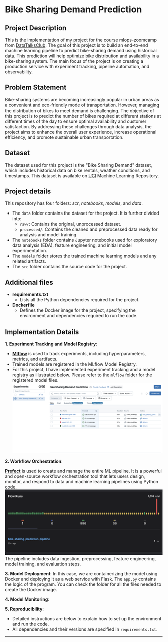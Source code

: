 # Bike Sharing Demand Prediction

## Project Description
This is the implementation of my project for the course mlops-zoomcamp from [DataTalksClub](https://github.com/DataTalksClub/mlops-zoomcamp).
The goal of this project is to build an end-to-end machine learning pipeline to predict bike-sharing demand using historical data. This prediction will help optimize bike distribution and availability in a bike-sharing system. The main focus of the project is on creating a production service with experiment tracking, pipeline automation, and observability.

## Problem Statement
Bike-sharing systems are becoming increasingly popular in urban areas as a convenient and eco-friendly mode of transportation. However, managing the distribution of bikes to meet demand is challenging. The objective of this project is to predict the number of bikes required at different stations at different times of the day to ensure optimal availability and customer satisfaction.
By addressing these challenges through data analysis, the project aims to enhance the overall user experience, increase operational efficiency, and promote sustainable urban transportation.

## Dataset
The dataset used for this project is the "Bike Sharing Demand" dataset, which includes historical data on bike rentals, weather conditions, and timestamps. This dataset is available on [UCI](https://archive.ics.uci.edu/dataset/275/bike+sharing+dataset) Machine Learning Repository.

## Project details
This repository has four folders: *scr*, *notebooks*, *models*, and *data*.
- The `data` folder contains the dataset for the project. It is further divided into:
     - `raw/`: Contains the original, unprocessed dataset.
     - `processed/`: Contains the cleaned and preprocessed data ready for analysis and model training.
- The `notebooks` folder contains Jupyter notebooks used for exploratory data analysis (EDA), feature engineering, and initial model experimentation.
- The `models` folder stores the trained machine learning models and any related artifacts.
- The `src` folder contains the source code for the project.

## Additional files
- **requirements.txt**
  - Lists all the Python dependencies required for the project.
- **Dockerfile**
  - Defines the Docker image for the project, specifying the environment and dependencies required to run the code.

## Implementation Details

**1. Experiment Tracking and Model Registry**:
- **[Mlflow](https://mlflow.org/)** is used to track experiments, including hyperparameters, metrics, and artifacts.
- Trained models are registered in the MLflow Model Registry.
- For this project, I have implemented experiment tracking and a model registry as illustrated below. Please refer to the `mlflow` folder for the registered model files.
![Alt text](images/mlflow_image.png)


**2. Workflow Orchestration**:

**[Prefect](https://www.prefect.io/)** is used to create and manage the entire ML pipeline. It is a powerful and open-source workflow orchestration tool that lets users design, monitor, and respond to data and machine learning pipelines using Python code. ![Alt text](images/prefect.png)
The pipeline includes data ingestion, preprocessing, feature engineering, model training, and evaluation steps.

**3. Model Deployment**:
In this case, we are containerizing the model using Docker and deploying it as a web service with Flask. The `app.py` contains the logic of the program. You can check the folder for all the files needed to create the Docker image.


**4. Model Monitoring**:

**5. Reproducibility**:
- Detailed instructions are below to explain how to set up the environment and run the code.
- All dependencies and their versions are specified in `requirements.txt`.


---

